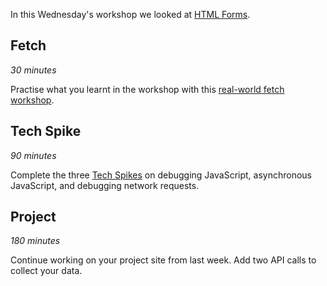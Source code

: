 In this Wednesday's workshop we looked at [HTML Forms](https://learn.foundersandcoders.com/workshops/html-forms/).

## Fetch

_30 minutes_

Practise what you learnt in the workshop with this [real-world fetch workshop](https://learn.foundersandcoders.com/workshops/real-world-fetch).

## Tech Spike

_90 minutes_

Complete the three [Tech Spikes](spikes.md) on debugging JavaScript, asynchronous JavaScript, and debugging network requests.

## Project

_180 minutes_

Continue working on your project site from last week. Add two API calls to collect your data.
